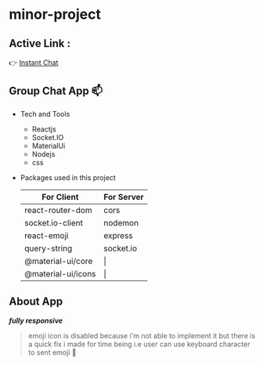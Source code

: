 # minor-project

## Active Link : 
:point_right: [Instant Chat](https://pensive-colden-1515cc.netlify.app/)

## Group Chat App   :mailbox:

- Tech and Tools
  - Reactjs
  - Socket.IO
  - MaterialUi 
  - Nodejs
  - css

- Packages used in this project 
      
   |For Client |For Server |
   |--- | --- |
   |react-router-dom|cors|
   |socket.io-client|nodemon|
   |react-emoji|express|
   |query-string|socket.io|
   |@material-ui/core|\|
   |@material-ui/icons|\|

## About App
***fully responsive***
> emoji icon is disabled because i'm not able to implement it
> but there is a quick fix i made for time being i.e user can use keyboard character
> to sent emoji :grimacing:

